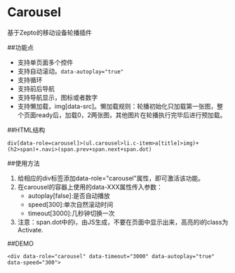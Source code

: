 Carousel
========

基于Zepto的移动设备轮播插件


##功能点

* 支持单页面多个控件
* 支持自动滚动。`data-autoplay="true"`
* 支持循环
* 支持前后导航
* 支持导航显示，图标或者数字
* 支持懒加载，img[data-src]。懒加载规则：轮播初始化只加载第一张图，整个页面ready后，加载0，2两张图，其他图片在轮播执行完毕后进行预加载。

##HTML结构

```
div[data-role=carousel]>(ul.carousel>li.c-item>a[title]>img)+(h2>span)+.navi>(span.prev+span.next+span.dot)
```

##使用方法

1. 给相应的div标签添加data-role="carousel"属性，即可激活该功能。
2. 在carousel的容器上使用的data-XXX属性传入参数：
    * autoplay[false]:是否自动播放
    * speed[300]:单次自然滚动时间
    * timeout[3000]:几秒钟切换一次
3. 注意：span.dot中的i，由JS生成，不要在页面中显示出来，高亮的i的class为Activate.

##DEMO

```
<div data-role="carousel" data-timeout="3000" data-autoplay="true" data-speed="300">
```
